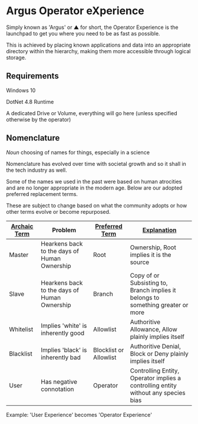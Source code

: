 # Argus Operator eXperience

Simply known as 'Argus' or ▲ for short, the Operator Experience is the launchpad to get you where you need to be as fast as possible.

This is achieved by placing known applications and data into an appropriate directory within the hierarchy, making them more accessible through logical storage.


## Requirements

Windows 10

DotNet 4.8 Runtime

A dedicated Drive or Volume, everything will go here (unless specified otherwise by the operator)





## Nomenclature
*Noun* choosing of names for things, especially in a science

Nomenclature has evolved over time with societal growth and so it shall in the tech industry as well.

Some of the names we used in the past were based on human atrocities and are no longer appropriate in the modern age. Below are our adopted preferred replacement terms.

These are subject to change based on what the community adopts or how other terms evolve or become repurposed.
 

| **<u>Archaic Term</u>** | Problem                                      | **<u>Preferred Term</u>** | **<u>Explanation</u>**                                                                          | 
| ----------------------- | -------------------------------------------- | ------------------------- | ----------------------------------------------------------------------------------------------- |
| Master                  | Hearkens back to the days of Human Ownership | Root                      | Ownership, Root implies it is the source                                                        |     
| Slave                   | Hearkens back to the days of Human Ownership | Branch                    | Copy of or Subsisting to, Branch implies it belongs to something greater or more                |     
| Whitelist               | Implies 'white' is inherently good           | Allowlist                 | Authoritive Allowance, Allow plainly implies itself                                             |     
| Blacklist               | Implies 'black' is inherently bad            | Blocklist or Allowlist    | Authoritive Denial, Block or Deny plainly implies itself                                        |     
| User                    | Has negative connotation                     | Operator                  | Controlling Entity, Operator implies a controlling entity without any species bias              |     

Example: 'User Experience' becomes 'Operator Experience'
